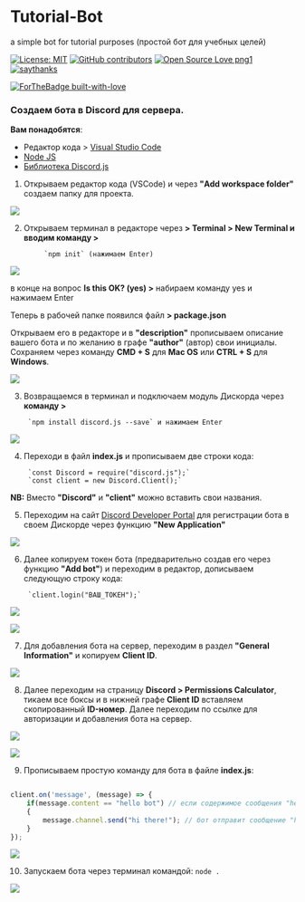 # Tutorial-Bot
a simple bot for tutorial purposes (простой бот для учебных целей)

[![License: MIT](https://img.shields.io/badge/License-MIT-yellow.svg)](https://opensource.org/licenses/MIT) [![GitHub contributors](https://img.shields.io/github/contributors/Naereen/StrapDown.js.svg)](https://GitHub.com/Naereen/StrapDown.js/graphs/contributors/) [![Open Source Love png1](https://badges.frapsoft.com/os/v1/open-source.png?v=103)](https://github.com/ellerbrock/open-source-badges/) [![saythanks](https://img.shields.io/badge/say-thanks-ff69b4.svg)](https://saythanks.io/to/kennethreitz)

[![ForTheBadge built-with-love](http://ForTheBadge.com/images/badges/built-with-love.svg)](https://GitHub.com/Naereen/)


### Создаем бота в Discord для сервера.

**Вам понадобятся**:
- Редактор кода > [Visual Studio Code](https://code.visualstudio.com/)
- [Node JS](https://nodejs.org/en/)
- [Библиотека Discord.js](https://discord.js.org/#/)

1. Открываем редактор кода (VSCode) и через **"Add workspace folder"** создаем папку для проекта.

![](images/15.29.16.png)

2. Открываем терминал в редакторе через **> Terminal > New Terminal и вводим команду >**

			`npm init` (нажимаем Enter)

![](images/15.35.27.png)

в конце на вопрос **Is this OK? (yes) >** набираем команду yes и нажимаем Enter

Теперь в рабочей папке появился файл **> package.json**

Открываем его в редакторе и в **"description"** прописываем описание вашего бота и по желанию в графе **"author"** (автор) свои инициалы. Сохраняем через команду **CMD + S** для **Mac OS** или **CTRL + S** для **Windows**.

![](images/15.38.29.png)

3. Возвращаемся в терминал и подключаем модуль Дискорда через **команду >**
                     
 		`npm install discord.js --save` и нажимаем Enter

![](images/15.44.23.png)

4. Переходи в файл **index.js** и прописываем две строки кода: 

		`const Discord = require("discord.js");`
		`const client = new Discord.Client();`

**NB:** Вместо **"Discord"** и **"client"** можно вставить свои названия.

5. Переходим на сайт [Discord Developer Portal](https://discordapp.com/developers/applications/) для регистрации бота в своем Дискорде через функцию **"New Application"**

![](images/15.49.21.png)

6. Далее копируем токен бота (предварительно создав его через функцию **"Add bot"**) и переходим в редактор, дописываем следующую строку кода:

		`client.login("ВАШ_ТОКЕН");`

![](images/15.50.53.png)

![](images/15.51.16.png)

7. Для добавления бота на сервер, переходим в раздел **"General Information"** и копируем **Client ID**.

![](images/15.50.37.png)

8. Далее переходим на страницу **Discord > Permissions Calculator**, тикаем все боксы и в нижней графе **Client ID** вставляем скопированный **ID-номер**. Далее переходим по ссылке для авторизации и добавления бота на сервер. 

![](images/DiscordPermissionsCalculator.png)

![](images/16.01.35.png)

9. Прописываем простую команду для бота в файле **index.js**:

```javascript

client.on('message', (message) => {
    if(message.content == "hello bot") // если содержимое сообщения "hello bot" (можете подставить свой текст)
    {
        message.channel.send("hi there!"); // бот отправит сообщение "hi there!" (можете подставить свой текст)
    }
});
```

![](images/16.12.16.png)

10. Запускаем бота через терминал командой:
		`node .`


![](images/16.08.25.png)